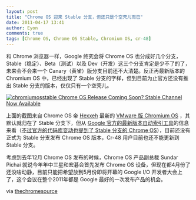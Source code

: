 ```yaml
---
layout: post
title: "Chrome OS 迎来 Stable 分支，但还只是个空壳儿而已"
date: 2011-04-17 13:41
author: Eyon
comments: true
tags: [Chrome OS, Chrome OS Stable, Chromium OS, cr-48]
---
```

和 Chrome 浏览器一样，Google 终究会将 Chrome OS 也分成好几个分支，Stable（稳定）、Beta（测试）以及 Dev（开发）这三个分支肯定是少不了的了，未来会不会来一个 Canary（黄雀）版分支目前还不大清楚。反正再最新版本的 Chromium OS 中，已经出现了 Stable 分支的字样，但到目前为止官方还没有推出 Stable 分支的版本，仅仅只有一个空壳儿。

<a href="http://img.chromi.org/2011/04/chromiumosstable-Chrome-OS-Release-Coming-Soon-Stable-Channel-Now-Available.png">![](http://img.chromi.org/2011/04/chromiumosstable-Chrome-OS-Release-Coming-Soon-Stable-Channel-Now-Available-550x294.png "chromiumosstable Chrome OS Release Coming Soon? Stable Channel Now Available")</a>

上面的截图来自 Chrome OS 帝 [Hexxeh](http://www.chromi.org/tag/hexxeh) 最新的 [VMware 版 Chromium OS](http://chromeos.hexxeh.net/vanilla.php) ，其默认就归在了 Stable 分支下，但从 [Google 官方的最新版本自动索引工具](http://omahaproxy.appspot.com/)的信息来看（[不过官方的代码库变动也提到了 Stable 分支的 Chrome OS](http://codereview.chromium.org/6823087/)），目前还没有正式为 Stable 分支发布 Chrome OS 版本，Cr-48 用户目前也还不能更新到 Stable 分支。

考虑到去年12月 Chrome OS 发布的时候，Chrome OS 产品副总裁 Sundar Pichai 就说今年年中三星和宏碁会首先发布 Chrome OS 设备，但现在都4月份了还没啥动静，目前只能把希望放到5月份即将开幕的 Google I/O 开发者大会上了，这个会议在整个2011年都是 Google 最好的一次发布产品的机会。

via [thechromesource](http://www.thechromesource.com/chrome-os-release-coming-soon-stable-channel-now-available/)
